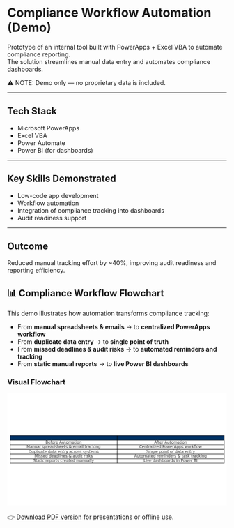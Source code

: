 # Compliance Workflow Automation (Demo)

Prototype of an internal tool built with PowerApps + Excel VBA to automate compliance reporting.  
The solution streamlines manual data entry and automates compliance dashboards.  

⚠️ NOTE: Demo only — no proprietary data is included.  

---

## Tech Stack
- Microsoft PowerApps  
- Excel VBA  
- Power Automate  
- Power BI (for dashboards)  

---

## Key Skills Demonstrated
- Low-code app development  
- Workflow automation  
- Integration of compliance tracking into dashboards  
- Audit readiness support  

---

## Outcome
Reduced manual tracking effort by ~40%, improving audit readiness and reporting efficiency.  
## 📊 Compliance Workflow Flowchart

This demo illustrates how automation transforms compliance tracking:

- From **manual spreadsheets & emails** → to **centralized PowerApps workflow**  
- From **duplicate data entry** → to **single point of truth**  
- From **missed deadlines & audit risks** → to **automated reminders and tracking**  
- From **static manual reports** → to **live Power BI dashboards**

### Visual Flowchart
![Compliance Workflow Automation Flowchart](compliance_workflow_flowchart.png)

👉 [Download PDF version](compliance_workflow_flowchart.pdf) for presentations or offline use.
